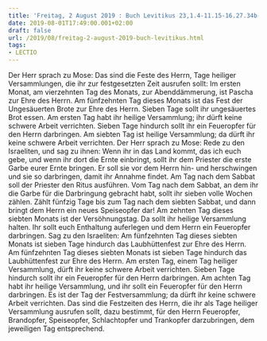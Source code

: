 ```yaml
---
title: 'Freitag, 2 August 2019 : Buch Levitikus 23,1.4-11.15-16.27.34b-37.'
date: 2019-08-01T17:49:00.001+02:00
draft: false
url: /2019/08/freitag-2-august-2019-buch-levitikus.html
tags: 
- LECTIO
---
```


Der Herr sprach zu Mose: Das sind die Feste des Herrn, Tage heiliger Versammlungen, die ihr zur festgesetzten Zeit ausrufen sollt: Im ersten Monat, am vierzehnten Tag des Monats, zur Abenddämmerung, ist Pascha zur Ehre des Herrn. Am fünfzehnten Tag dieses Monats ist das Fest der Ungesäuerten Brote zur Ehre des Herrn. Sieben Tage sollt ihr ungesäuertes Brot essen. Am ersten Tag habt ihr heilige Versammlung; ihr dürft keine schwere Arbeit verrichten. Sieben Tage hindurch sollt ihr ein Feueropfer für den Herrn darbringen. Am siebten Tag ist heilige Versammlung; da dürft ihr keine schwere Arbeit verrichten. Der Herr sprach zu Mose: Rede zu den Israeliten, und sag zu ihnen: Wenn ihr in das Land kommt, das ich euch gebe, und wenn ihr dort die Ernte einbringt, sollt ihr dem Priester die erste Garbe eurer Ernte bringen. Er soll sie vor dem Herrn hin- und herschwingen und sie so darbringen, damit ihr Annahme findet. Am Tag nach dem Sabbat soll der Priester den Ritus ausführen. Vom Tag nach dem Sabbat, an dem ihr die Garbe für die Darbringung gebracht habt, sollt ihr sieben volle Wochen zählen. Zählt fünfzig Tage bis zum Tag nach dem siebten Sabbat, und dann bringt dem Herrn ein neues Speiseopfer dar! Am zehnten Tag dieses siebten Monats ist der Versöhnungstag. Da sollt ihr heilige Versammlung halten. Ihr sollt euch Enthaltung auferlegen und dem Herrn ein Feueropfer darbringen. Sag zu den Israeliten: Am fünfzehnten Tag dieses siebten Monats ist sieben Tage hindurch das Laubhüttenfest zur Ehre des Herrn. Am fünfzehnten Tag dieses siebten Monats ist sieben Tage hindurch das Laubhüttenfest zur Ehre des Herrn. Am ersten Tag, einem Tag heiliger Versammlung, dürft ihr keine schwere Arbeit verrichten. Sieben Tage hindurch sollt ihr ein Feueropfer für den Herrn darbringen. Am achten Tag habt ihr heilige Versammlung, und ihr sollt ein Feueropfer für den Herrn darbringen. Es ist der Tag der Festversammlung; da dürft ihr keine schwere Arbeit verrichten. Das sind die Festzeiten des Herrn, die ihr als Tage heiliger Versammlung ausrufen sollt, dazu bestimmt, für den Herrn Feueropfer, Brandopfer, Speiseopfer, Schlachtopfer und Trankopfer darzubringen, dem jeweiligen Tag entsprechend.